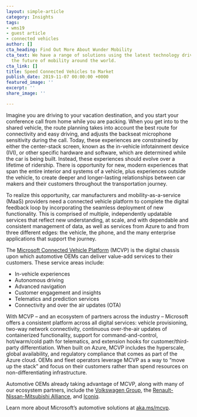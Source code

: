 ```yaml
---
layout: simple-article
category: Insights
tags:
- wms19
- guest article
- connected vehicles
author: []
cta_heading: Find Out More About Wunder Mobility
cta_text: We have a range of solutions using the latest technology driving forward
  the future of mobility around the world.
cta_link: []
title: Speed Connected Vehicles to Market
publish_date: 2019-11-07 00:00:00 +0000
featured_image: ''
excerpt: ''
share_image: ''

---
```

Imagine you are driving to your vacation destination, and you start your conference call from home while you are packing. When you get into to the shared vehicle, the route planning takes into account the best route for connectivity and easy driving, and adjusts the backseat microphone sensitivity during the call. Today, these experiences are constrained by either the center-stack screen, known as the in-vehicle infotainment device (IVI), or other specific hardware and software, which are determined while the car is being built. Instead, these experiences should evolve over a lifetime of ridership. There is opportunity for new, modern experiences that span the entire interior and systems of a vehicle, plus experiences outside the vehicle, to create deeper and longer-lasting relationships between car makers and their customers throughout the transportation journey.

To realize this opportunity, car manufacturers and mobility-as-a-service (MaaS) providers need a connected vehicle platform to complete the digital feedback loop by incorporating the seamless deployment of new functionality. This is comprised of multiple, independently updatable services that reflect new understanding, at scale, and with dependable and consistent management of data, as well as services from Azure to and from three different edges: the vehicle, the phone, and the many enterprise applications that support the journey.

The [Microsoft Connected Vehicle Platform](http://aka.ms/mcvp) (MCVP) is the digital chassis upon which automotive OEMs can deliver value-add services to their customers. These service areas include:

* In-vehicle experiences
* Autonomous driving
* Advanced navigation
* Customer engagement and insights
* Telematics and prediction services
* Connectivity and over the air updates (OTA)

With MCVP – and an ecosystem of partners across the industry – Microsoft offers a consistent platform across all digital services: vehicle provisioning, two-way network connectivity, continuous over-the-air updates of containerized functionality, support for command-and-control, hot/warm/cold path for telematics, and extension hooks for customer/third-party differentiation. When built on Azure, MCVP includes the hyperscale, global availability, and regulatory compliance that comes as part of the Azure cloud. OEMs and fleet operators leverage MCVP as a way to “move up the stack” and focus on their customers rather than spend resources on non-differentiating infrastructure.

Automotive OEMs already taking advantage of MCVP, along with many of our ecosystem partners, include the [Volkswagen Group](https://news.microsoft.com/europe/features/volkswagen-and-microsoft-partner-to-create-new-automotive-cloud/), the [Renault-Nissan-Mitsubishi Alliance](https://news.microsoft.com/2019/03/20/renault-nissan-mitsubishi-launches-alliance-intelligent-cloud-on-microsoft-azure/), and [Iconiq](http://iconiqmotors.com/).

Learn more about Microsoft’s automotive solutions at [aka.ms/mcvp](aka.ms/mcvp).
